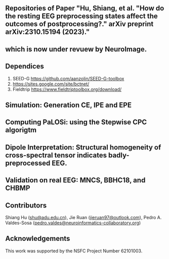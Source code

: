 ## Repositories of Paper "Hu, Shiang, et al. "How do the resting EEG preprocessing states affect the outcomes of postprocessing?." arXiv preprint arXiv:2310.15194 (2023)."
## which is now under revuew by NeuroImage. 

## Dependices
1. SEED-G https://github.com/aanzolin/SEED-G-toolbox
2. https://sites.google.com/site/bctnet/
3. Fieldtrip https://www.fieldtriptoolbox.org/download/

## Simulation: Generation CE, IPE and EPE

## Computing PaLOSi: using the Stepwise CPC algorigtm 

## Dipole Interpretation: Structural homogeneity of cross-spectral tensor indicates badly-preprocessed EEG.

## Validation on real EEG: MNCS, BBHC18, and CHBMP 


## Contributors
Shiang Hu (shu@adu.edu.cn), Jie Ruan (jieruan97@outlook.com), Pedro A. Valdes-Sosa (pedro.valdes@neuroinformatics-collaboratory.org)

## Acknowledgements
This work was supported by the NSFC Project Number 62101003. 
